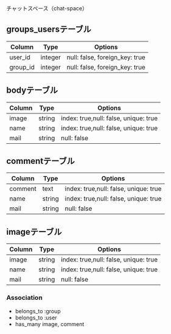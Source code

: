 チャットスペース（chat-space）

## groups_usersテーブル
|Column|Type|Options|
|------|----|-------|
|user_id|integer|null: false, foreign_key: true|
|group_id|integer|null: false, foreign_key: true|

## bodyテーブル
|Column|Type|Options|
|------|----|-------|
|image|string|index: true,null: false, unique: true|
|name|string|index: true,null: false, unique: true|
|mail|string|null: false|

## commentテーブル
|Column|Type|Options|
|------|----|-------|
|comment|text|index: true,null: false, unique: true|
|name|string|index: true,null: false, unique: true|
|mail|string|null: false|

## imageテーブル
|Column|Type|Options|
|------|----|-------|
|image|string|index: true,null: false, unique: true|
|name|string|index: true,null: false, unique: true|
|mail|string|null: false|

### Association
- belongs_to :group
- belongs_to :user
- has_many image, comment
 

